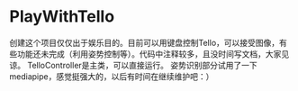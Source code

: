 # PlayWithTello
创建这个项目仅仅出于娱乐目的。目前可以用键盘控制Tello，可以接受图像，有些功能还未完成（利用姿势控制等）。代码中注释较多，且没时间写文档，大家见谅。
TelloController是主类，可以直接运行。
姿势识别部分试用了一下mediapipe，感觉挺强大的，以后有时间在继续维护吧：）
